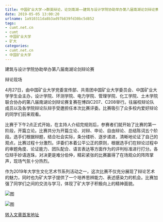 ```yaml
---
title: 中国矿业大学->群英辩论，论剑南湖——建筑与设计学院协助举办第八届南湖论剑辩论赛复赛  | cumt.net.cn
date: 2019-05-05 13:00:20
urlname: 1a910311da8b3ad97b839fd30bc5d852
tags: 
- cumt.net.cn
- cumt
- 中国矿业大学
- 矿大
categories:
- cumt.net.cn
- 中国矿业大学
---
```


建筑与设计学院协助举办第八届南湖论剑辩论赛

辩论现场

4月27日，由中国矿业大学党委宣传部、共青团中国矿业大学委员会、中国矿业大学学生会主办，设计学院、环测学院、电力学院、管理学院、化工学院、土木学院联合协办的第八届南湖论剑辩论赛复赛在博四C207、C208举行。往届校辩论队成员以及各学院辩论队辩手受邀担任本次比赛评委。比赛吸引了众多校内爱好辩论的同学们前来观看。

比赛于下午2点正式开始，在主持人介绍完规则后，参赛者们就开始了比赛的第一阶段，开篇立论。比赛共分为开篇立论、对辩、申论、自由辩论、总结陈词五个阶段。选手们根据辩题，结合社会实际，条分缕析、逐步递进，清晰地论证了自己的观点，比赛过程十分激烈。评委们本着公平公正的原则，根据选手们在辩论过程中的审题角度、论证能力、团队配合、语言表达等方面作为的评判标准进行打分。各位辩手妙语连珠，对决更是难分伯仲，精彩紧张的比赛赢得了在场观众的阵阵掌声，现场气氛十分热烈。

作为2019年大学生文化艺术节系列活动之一，这次比赛不仅充分展现了辩论艺术的魅力，同时也为矿大学子提供了一个培养思辨能力、表述感染力的机会。比赛加强了同学们之间的交流与学习，体现了矿大学子积极向上的精神面貌。

![图](http://art.cumt.edu.cn/_upload/article/images/19/66/0ab7980d4316822e80d1fe4793f5/2a12c1c3-fd5f-4f98-bb84-3947c7059b29.jpg)

![图](http://art.cumt.edu.cn/_upload/article/images/19/66/0ab7980d4316822e80d1fe4793f5/e2fcd89d-adf9-4366-88c6-22a527268d89.jpg)

[转入文章首发地址](http://xwzx.cumt.edu.cn/fa/9a/c523a522906/page.htm)